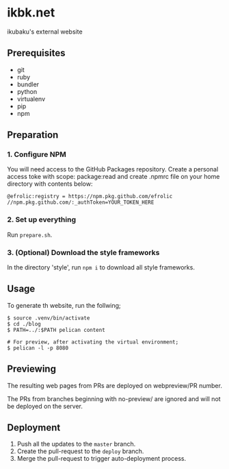 # ikbk.net
ikubaku's external website

## Prerequisites
- git
- ruby
- bundler
- python
- virtualenv
- pip
- npm

## Preparation
### 1. Configure NPM
You will need access to the GitHub Packages repository. Create a personal access toke with scope: package:read and create .npmrc file on your home directory with contents below:

```
@efrolic:registry = https://npm.pkg.github.com/efrolic
//npm.pkg.github.com/:_authToken=YOUR_TOKEN_HERE
```

### 2. Set up everything
Run `prepare.sh`.

### 3. (Optional) Download the style frameworks
In the directory 'style', run `npm i` to download all style frameworks.

## Usage
To generate th website, run the follwing;
```
$ source .venv/bin/activate
$ cd ./blog
$ PATH=../:$PATH pelican content

# For preview, after activating the virtual environment;
$ pelican -l -p 8080
```

## Previewing
The resulting web pages from PRs are deployed on webpreview/PR number.

The PRs from branches beginning with no-preview/ are ignored and will not be deployed on the server.

## Deployment
1. Push all the updates to the `master` branch.
2. Create the pull-request to the `deploy` branch.
3. Merge the pull-request to trigger auto-deployment process.
